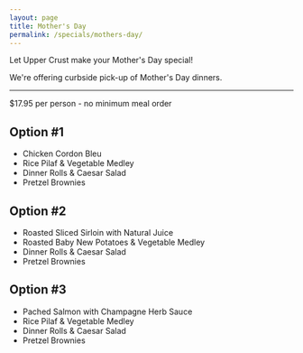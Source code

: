 ```yaml
---
layout: page
title: Mother's Day
permalink: /specials/mothers-day/
---
```


Let Upper Crust make your Mother's Day special!

We're offering curbside pick-up of Mother's Day dinners.

---

\$17.95 per person - no minimum meal order

## Option #1

- Chicken Cordon Bleu
- Rice Pilaf & Vegetable Medley
- Dinner Rolls & Caesar Salad
- Pretzel Brownies

## Option #2

- Roasted Sliced Sirloin with Natural Juice
- Roasted Baby New Potatoes & Vegetable Medley
- Dinner Rolls & Caesar Salad
- Pretzel Brownies

## Option #3

- Pached Salmon with Champagne Herb Sauce
- Rice Pilaf & Vegetable Medley
- Dinner Rolls & Caesar Salad
- Pretzel Brownies
